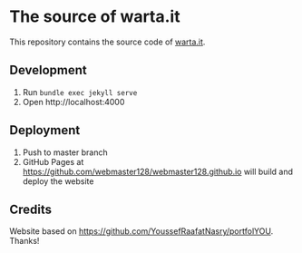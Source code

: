 # The source of warta.it

This repository contains the source code of [warta.it](https://warta.it/).

## Development

1. Run `bundle exec jekyll serve`
2. Open http://localhost:4000

## Deployment

1. Push to master branch
2. GitHub Pages at https://github.com/webmaster128/webmaster128.github.io will build and deploy the website

## Credits

Website based on https://github.com/YoussefRaafatNasry/portfolYOU. Thanks!
